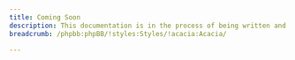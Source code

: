 ```yaml
---
title: Coming Soon
description: This documentation is in the process of being written and will be available soon.
breadcrumb: /phpbb:phpBB/!styles:Styles/!acacia:Acacia/

---
```

